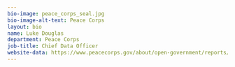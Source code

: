 ```yaml
---
bio-image: peace_corps_seal.jpg
bio-image-alt-text: Peace Corps
layout: bio
name: Luke Douglas
department: Peace Corps
job-title: Chief Data Officer
website-data: https://www.peacecorps.gov/about/open-government/reports/?types=17
---
```

